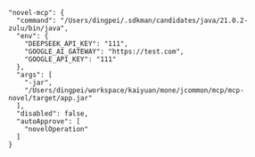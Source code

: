     "novel-mcp": {
      "command": "/Users/dingpei/.sdkman/candidates/java/21.0.2-zulu/bin/java",
      "env": {
        "DEEPSEEK_API_KEY": "111",
        "GOOGLE_AI_GATEWAY": "https://test.com",
        "GOOGLE_API_KEY": "111"
      },
      "args": [
        "-jar",
        "/Users/dingpei/workspace/kaiyuan/mone/jcommon/mcp/mcp-novel/target/app.jar"
      ],
      "disabled": false,
      "autoApprove": [
        "novelOperation"
      ]
    }